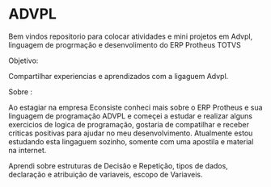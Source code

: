 # ADVPL

Bem vindos repositorio para colocar atividades e mini projetos em Advpl, linguagem de progrmação e desenvolimento do ERP Protheus TOTVS


Objetivo:

Compartilhar experiencias e aprendizados com a ligaguem Advpl.

Sobre :

 Ao estagiar na empresa Econsiste conheci mais sobre o ERP Protheus e sua linguagem de programação ADVPL e começei a estudar e realizar alguns exercicios de logica de programação, gostaria de compatilhar e receber criticas positivas para ajudar no meu desenvolvimento.
Atualmente estou estudando esta lingaguem sozinho, somente com uma apostila e material na internet.

Aprendi sobre estruturas de Decisão e Repetição, tipos de dados, declaração e atribuição de variaveis, escopo de Variaveis.




